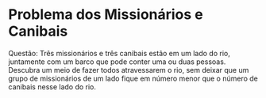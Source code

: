 # Problema dos Missionários e Canibais
Questão:
Três missionários e três canibais estão em um lado do rio, juntamente com um
barco que pode conter uma ou duas pessoas. Descubra um meio de fazer todos
atravessarem o rio, sem deixar que um grupo de missionários de um lado fique em
número menor que o número de canibais nesse lado do rio.
